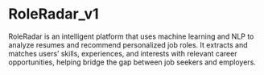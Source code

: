 # RoleRadar_v1
RoleRadar is an intelligent platform that uses machine learning and NLP to analyze resumes and recommend personalized job roles. It extracts and matches users’ skills, experiences, and interests with relevant career opportunities, helping bridge the gap between job seekers and employers.

